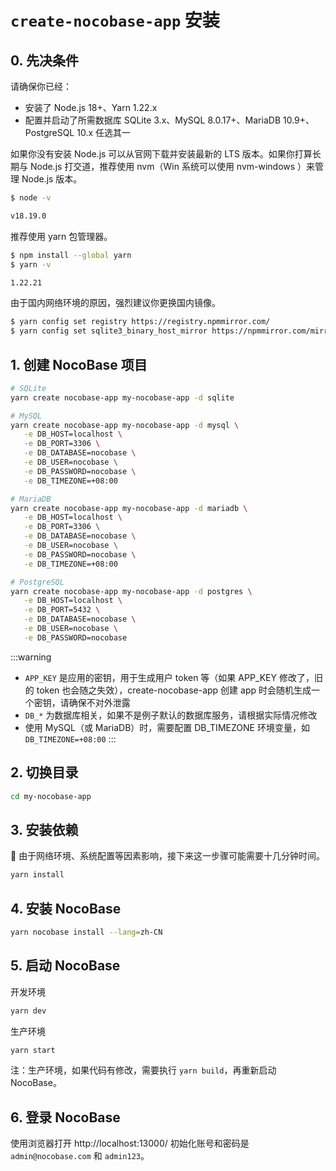 # `create-nocobase-app` 安装

## 0. 先决条件

请确保你已经：

- 安装了 Node.js 18+、Yarn 1.22.x
- 配置并启动了所需数据库 SQLite 3.x、MySQL 8.0.17+、MariaDB 10.9+、PostgreSQL 10.x 任选其一

如果你没有安装 Node.js 可以从官网下载并安装最新的 LTS 版本。如果你打算长期与 Node.js 打交道，推荐使用 nvm（Win 系统可以使用 nvm-windows ）来管理 Node.js 版本。

```bash
$ node -v

v18.19.0
```

推荐使用 yarn 包管理器。

```bash
$ npm install --global yarn
$ yarn -v

1.22.21
```

由于国内网络环境的原因，强烈建议你更换国内镜像。

```bash
$ yarn config set registry https://registry.npmmirror.com/
$ yarn config set sqlite3_binary_host_mirror https://npmmirror.com/mirrors/sqlite3/
```

## 1. 创建 NocoBase 项目

```bash
# SQLite
yarn create nocobase-app my-nocobase-app -d sqlite

# MySQL
yarn create nocobase-app my-nocobase-app -d mysql \
   -e DB_HOST=localhost \
   -e DB_PORT=3306 \
   -e DB_DATABASE=nocobase \
   -e DB_USER=nocobase \
   -e DB_PASSWORD=nocobase \
   -e DB_TIMEZONE=+08:00

# MariaDB
yarn create nocobase-app my-nocobase-app -d mariadb \
   -e DB_HOST=localhost \
   -e DB_PORT=3306 \
   -e DB_DATABASE=nocobase \
   -e DB_USER=nocobase \
   -e DB_PASSWORD=nocobase \
   -e DB_TIMEZONE=+08:00

# PostgreSQL
yarn create nocobase-app my-nocobase-app -d postgres \
   -e DB_HOST=localhost \
   -e DB_PORT=5432 \
   -e DB_DATABASE=nocobase \
   -e DB_USER=nocobase \
   -e DB_PASSWORD=nocobase
```

:::warning
- `APP_KEY` 是应用的密钥，用于生成用户 token 等（如果 APP_KEY 修改了，旧的 token 也会随之失效），create-nocobase-app 创建 app 时会随机生成一个密钥，请确保不对外泄露
- `DB_*` 为数据库相关，如果不是例子默认的数据库服务，请根据实际情况修改
- 使用 MySQL（或 MariaDB）时，需要配置 DB_TIMEZONE 环境变量，如 `DB_TIMEZONE=+08:00`
:::

## 2. 切换目录

```bash
cd my-nocobase-app
```

## 3. 安装依赖

📢 由于网络环境、系统配置等因素影响，接下来这一步骤可能需要十几分钟时间。

```bash
yarn install
```

## 4. 安装 NocoBase

```bash
yarn nocobase install --lang=zh-CN
```

## 5. 启动 NocoBase

开发环境

```bash
yarn dev
```

生产环境

```bash
yarn start
```

注：生产环境，如果代码有修改，需要执行 `yarn build`，再重新启动 NocoBase。

## 6. 登录 NocoBase

使用浏览器打开 http://localhost:13000/ 初始化账号和密码是 `admin@nocobase.com` 和 `admin123`。
